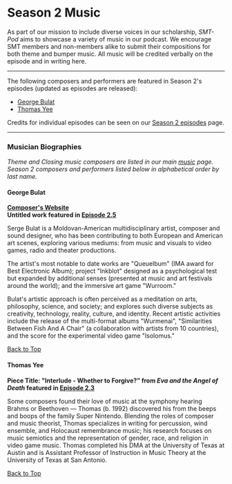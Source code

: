 <div class="hero-image" style="background-image: url('/images/pexels-kai-pilger-1132147.jpg');" alt="Headphones on a keyboard. Credit: Photo by Kai Pilger">
  <div class="hero-text" style = "left:150px">
    <h1>Season 2 Music</h1>
  </div>
</div>

As part of our mission to include diverse voices in our scholarship, _SMT-Pod_ aims to showcase a variety of music in our podcast. We encourage SMT members and non-members alike to submit their compositions for both theme and bumper music. All music will be credited verbally on the episode and in writing here.

<hr>
<div id="s2features">
<p>The following composers and performers are featured in Season 2's episodes (updated as episodes are released):</p>
<ul>
<li><a href="#bulat">George Bulat</a></li>
<li><a href="#yee">Thomas Yee</a></li>
</ul>

<p>Credits for individual episodes can be seen on our <a href="/episodes/season02">Season 2 episodes</a> page.</p>
<hr>
<div id="s2composerbios">
<h3>Musician Biographies</h3>
<p><em>Theme and Closing music composers are listed in our main <a href="/music#composerbios">music</a> page. Season 2 composers and performers listed below in alphabetical order by last name.</em></p>

<div class="biobox" id="bulat">
<a name="bulat"></a>
<h4><strong>George Bulat</strong></h4>
<p style="font-size: 14px; font-weight: bold;"><a href="https://sergebulat.com" target="_blank">Composer's Website</a><br/>
Untitled work featured in <a href="/episodes/season02/#e2.5">Episode 2.5</a></p>
<p>Serge Bulat is a Moldovan-American multidisciplinary artist, composer and sound designer, who has been contributing to both European and American art scenes, exploring various mediums: from music and visuals to video games, radio and theater productions. </p>

<p>The artist's most notable to date works are "Queuelbum" (IMA award for Best Electronic Album);  project "Inkblot"  designed as a psychological test but expanded by additional senses (presented at music and art festivals around the world); and the immersive art game "Wurroom." </p>

<p>Bulat's artistic approach is often perceived as a meditation on arts, philosophy, science, and society; and explores such diverse subjects as creativity, technology, reality, culture, and identity. Recent artistic activities include the release of the multi-format albums "Wurmenai", "Similarities Between Fish And A Chair" (a collaboration with artists from 10 countries), and the score for the experimental video game "Isolomus."</p>
<a class="to-top" href="#top">Back to Top</a>
</div>

<div class="biobox" id="yee">
<a name="yee"></a>
<h4><strong>Thomas Yee</strong></h4>
<p style="font-size: 14px; font-weight: bold;">Piece Title: "Interlude - Whether to Forgive?” from <em>Eva and the Angel of Death</em> featured in <a href="/episodes/season02/#e2.3">Episode 2.3</a></p>
<p>Some composers found their love of music at the symphony hearing Brahms or Beethoven — Thomas (b. 1992) discovered his from the beeps and boops of the family Super Nintendo. Blending the roles of composer and music theorist, Thomas specializes in writing for percussion, wind ensemble, and Holocaust remembrance music; his research focuses on music semiotics and the representation of gender, race, and religion in video game music. Thomas completed his DMA at the University of Texas at Austin and is Assistant Professor of Instruction in Music Theory at the University of Texas at San Antonio.</p>
<a class="to-top" href="#top">Back to Top</a>
</div>
